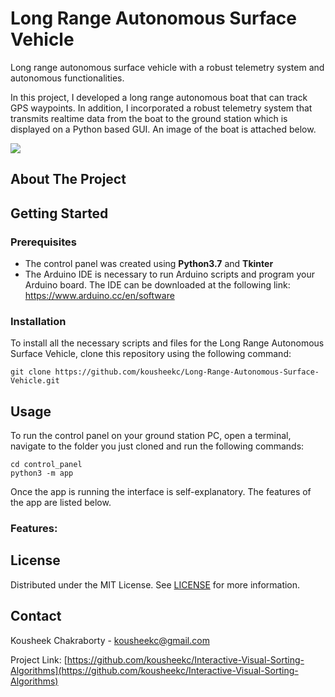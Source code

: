 # Long Range Autonomous Surface Vehicle
Long range autonomous surface vehicle with a robust telemetry system and autonomous functionalities.

In this project, I developed a long range autonomous boat that can track GPS waypoints. In addition, I incorporated a robust telemetry system that transmits realtime data from the boat to the ground station which is displayed on a Python based GUI. An image of the boat is attached below.  

<img src="media/sorting.gif">

## About The Project 


## Getting Started
### Prerequisites
* The control panel was created using **Python3.7** and **Tkinter**
* The Arduino IDE is necessary to run Arduino scripts and program your Arduino board. The IDE can be downloaded at the following link: https://www.arduino.cc/en/software

### Installation
To install all the necessary scripts and files for the Long Range Autonomous Surface Vehicle, clone this repository using the following command:
```
git clone https://github.com/kousheekc/Long-Range-Autonomous-Surface-Vehicle.git
```

## Usage
To run the control panel on your ground station PC, open a terminal, navigate to the folder you just cloned and run the following commands:
```
cd control_panel
python3 -m app
```
Once the app is running the interface is self-explanatory. The features of the app are listed below.

### Features:


## License
Distributed under the MIT License. See [LICENSE](LICENSE) for more information.

## Contact
Kousheek Chakraborty - kousheekc@gmail.com

Project Link: [https://github.com/kousheekc/Interactive-Visual-Sorting-Algorithms](https://github.com/kousheekc/Interactive-Visual-Sorting-Algorithms)


<!-- ### Random BST

<img src="media/unbalanced.png" width=640>

### Balanced BST

<img src="media/balanced.png" width=640>

### Sorting an array of length 20 using bubble sort

<img src="media/sorting.gif">

### Dark mode

<img src="media/dark_color_scheme.png" width=640> -->
